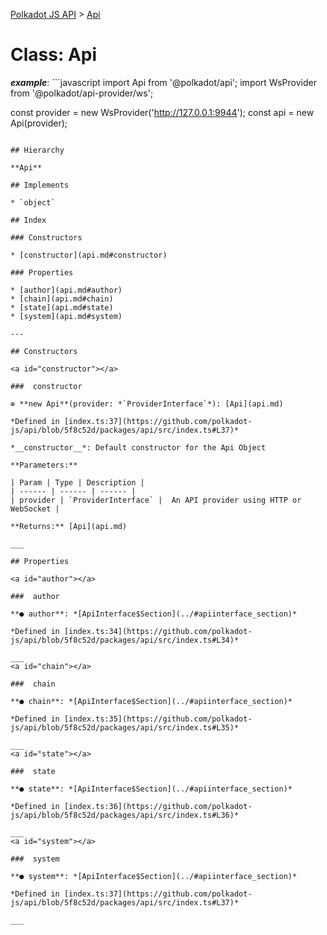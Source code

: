 [Polkadot JS API](../README.md) > [Api](../classes/api.md)

# Class: Api

*__example__*: ```javascript
import Api from '@polkadot/api';
import WsProvider from '@polkadot/api-provider/ws';

const provider = new WsProvider('http://127.0.0.1:9944');
const api = new Api(provider);
```

## Hierarchy

**Api**

## Implements

* `object`

## Index

### Constructors

* [constructor](api.md#constructor)

### Properties

* [author](api.md#author)
* [chain](api.md#chain)
* [state](api.md#state)
* [system](api.md#system)

---

## Constructors

<a id="constructor"></a>

###  constructor

⊕ **new Api**(provider: *`ProviderInterface`*): [Api](api.md)

*Defined in [index.ts:37](https://github.com/polkadot-js/api/blob/5f8c52d/packages/api/src/index.ts#L37)*

*__constructor__*: Default constructor for the Api Object

**Parameters:**

| Param | Type | Description |
| ------ | ------ | ------ |
| provider | `ProviderInterface` |  An API provider using HTTP or WebSocket |

**Returns:** [Api](api.md)

___

## Properties

<a id="author"></a>

###  author

**● author**: *[ApiInterface$Section](../#apiinterface_section)*

*Defined in [index.ts:34](https://github.com/polkadot-js/api/blob/5f8c52d/packages/api/src/index.ts#L34)*

___
<a id="chain"></a>

###  chain

**● chain**: *[ApiInterface$Section](../#apiinterface_section)*

*Defined in [index.ts:35](https://github.com/polkadot-js/api/blob/5f8c52d/packages/api/src/index.ts#L35)*

___
<a id="state"></a>

###  state

**● state**: *[ApiInterface$Section](../#apiinterface_section)*

*Defined in [index.ts:36](https://github.com/polkadot-js/api/blob/5f8c52d/packages/api/src/index.ts#L36)*

___
<a id="system"></a>

###  system

**● system**: *[ApiInterface$Section](../#apiinterface_section)*

*Defined in [index.ts:37](https://github.com/polkadot-js/api/blob/5f8c52d/packages/api/src/index.ts#L37)*

___

